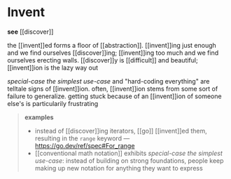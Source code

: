 # Invent

**see** [[discover]]

the [[invent]]ed forms a floor of [[abstraction]]. [[invent]]ing just enough and we find ourselves [[discover]]ing; [[invent]]ing too much and we find ourselves erecting walls. [[discover]]y is [[difficult]] and beautiful; [[invent]]ion is the lazy way out

_special-case the simplest use-case_ and "hard-coding everything" are telltale signs of [[invent]]ion. often, [[invent]]ion stems from some sort of failure to generalize. getting stuck because of an [[invent]]ion of someone else's is particularily frustrating

> **examples**
>
> - instead of [[discover]]ing iterators, [[go]] [[invent]]ed them, resulting in the `range` keyword &mdash; <https://go.dev/ref/spec#For_range>
> - [[conventional math notation]] exhibits _special-case the simplest use-case_: instead of building on strong foundations, people keep making up new notation for anything they want to express
